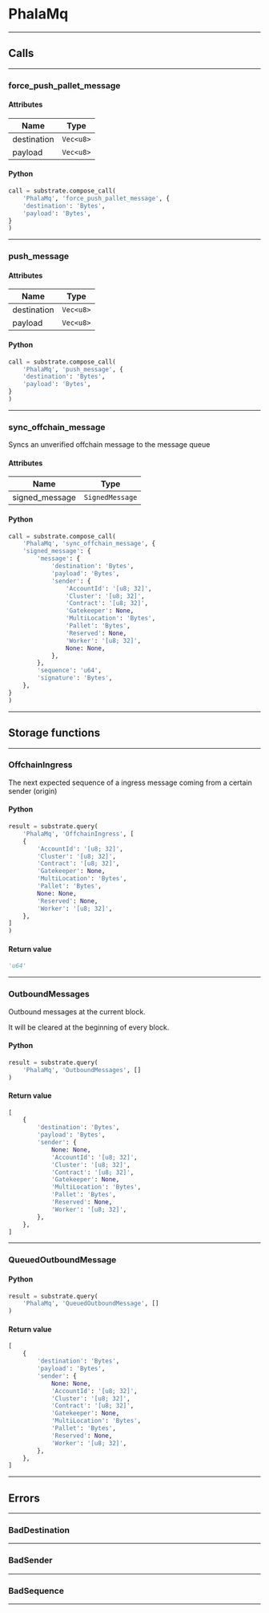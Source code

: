 
# PhalaMq

---------
## Calls

---------
### force_push_pallet_message
#### Attributes
| Name | Type |
| -------- | -------- | 
| destination | `Vec<u8>` | 
| payload | `Vec<u8>` | 

#### Python
```python
call = substrate.compose_call(
    'PhalaMq', 'force_push_pallet_message', {
    'destination': 'Bytes',
    'payload': 'Bytes',
}
)
```

---------
### push_message
#### Attributes
| Name | Type |
| -------- | -------- | 
| destination | `Vec<u8>` | 
| payload | `Vec<u8>` | 

#### Python
```python
call = substrate.compose_call(
    'PhalaMq', 'push_message', {
    'destination': 'Bytes',
    'payload': 'Bytes',
}
)
```

---------
### sync_offchain_message
Syncs an unverified offchain message to the message queue
#### Attributes
| Name | Type |
| -------- | -------- | 
| signed_message | `SignedMessage` | 

#### Python
```python
call = substrate.compose_call(
    'PhalaMq', 'sync_offchain_message', {
    'signed_message': {
        'message': {
            'destination': 'Bytes',
            'payload': 'Bytes',
            'sender': {
                'AccountId': '[u8; 32]',
                'Cluster': '[u8; 32]',
                'Contract': '[u8; 32]',
                'Gatekeeper': None,
                'MultiLocation': 'Bytes',
                'Pallet': 'Bytes',
                'Reserved': None,
                'Worker': '[u8; 32]',
                None: None,
            },
        },
        'sequence': 'u64',
        'signature': 'Bytes',
    },
}
)
```

---------
## Storage functions

---------
### OffchainIngress
 The next expected sequence of a ingress message coming from a certain sender (origin)

#### Python
```python
result = substrate.query(
    'PhalaMq', 'OffchainIngress', [
    {
        'AccountId': '[u8; 32]',
        'Cluster': '[u8; 32]',
        'Contract': '[u8; 32]',
        'Gatekeeper': None,
        'MultiLocation': 'Bytes',
        'Pallet': 'Bytes',
        None: None,
        'Reserved': None,
        'Worker': '[u8; 32]',
    },
]
)
```

#### Return value
```python
'u64'
```
---------
### OutboundMessages
 Outbound messages at the current block.

 It will be cleared at the beginning of every block.

#### Python
```python
result = substrate.query(
    'PhalaMq', 'OutboundMessages', []
)
```

#### Return value
```python
[
    {
        'destination': 'Bytes',
        'payload': 'Bytes',
        'sender': {
            None: None,
            'AccountId': '[u8; 32]',
            'Cluster': '[u8; 32]',
            'Contract': '[u8; 32]',
            'Gatekeeper': None,
            'MultiLocation': 'Bytes',
            'Pallet': 'Bytes',
            'Reserved': None,
            'Worker': '[u8; 32]',
        },
    },
]
```
---------
### QueuedOutboundMessage

#### Python
```python
result = substrate.query(
    'PhalaMq', 'QueuedOutboundMessage', []
)
```

#### Return value
```python
[
    {
        'destination': 'Bytes',
        'payload': 'Bytes',
        'sender': {
            None: None,
            'AccountId': '[u8; 32]',
            'Cluster': '[u8; 32]',
            'Contract': '[u8; 32]',
            'Gatekeeper': None,
            'MultiLocation': 'Bytes',
            'Pallet': 'Bytes',
            'Reserved': None,
            'Worker': '[u8; 32]',
        },
    },
]
```
---------
## Errors

---------
### BadDestination

---------
### BadSender

---------
### BadSequence

---------